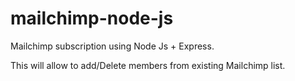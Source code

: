 # mailchimp-node-js

Mailchimp subscription using Node Js + Express.

This will allow to add/Delete members from existing Mailchimp list.
